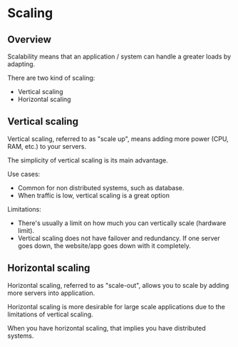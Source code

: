 # Scaling

## Overview

Scalability means that an application / system can handle a greater loads by adapting.

There are two kind of scaling:
- Vertical scaling
- Horizontal scaling


## Vertical scaling

Vertical scaling, referred to as "scale up", means adding more power (CPU, RAM, etc.) to your servers. 

The simplicity of vertical scaling is its main advantage. 

Use cases:
- Common for non distributed systems, such as database.
- When traffic is low, vertical scaling is a great option

Limitations:
- There's usually a limit on how much you can vertically scale (hardware limit).
- Vertical scaling does not have failover and redundancy. If one server goes down, the website/app goes down with it completely.


## Horizontal scaling

Horizontal scaling, referred to as "scale-out", allows you to scale by adding more servers into application.

Horizontal scaling is more desirable for large scale applications due to the limitations of vertical scaling.

When you have horizontal scaling, that implies you have distributed systems.